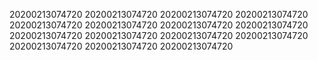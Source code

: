 20200213074720
20200213074720
20200213074720
20200213074720
20200213074720
20200213074720
20200213074720
20200213074720
20200213074720
20200213074720
20200213074720
20200213074720
20200213074720
20200213074720
20200213074720
